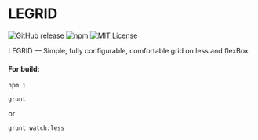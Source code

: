 # LEGRID
[![GitHub release](https://img.shields.io/github/release/pafnuty/LEGRID.svg?style=flat-square&colorB=95C915)]()
[![npm](https://img.shields.io/npm/v/legrid.svg?style=flat-square)]()
[![MIT License](https://img.shields.io/badge/license-MIT-blue.svg?style=flat-square)](https://github.com/pafnuty/DLE-UniForm/blob/master/LICENSE)

LEGRID — Simple, fully configurable, comfortable grid on less and flexBox.

#### For build:

```
npm i
```

```
grunt
```
or
```
grunt watch:less
```


